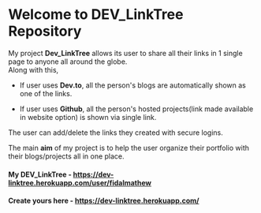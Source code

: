 # Welcome to DEV_LinkTree Repository

My project **Dev_LinkTree** allows its user to share all their links in 1 single page to anyone all around the globe.
<br>
Along with this,

* If user uses **Dev.to**, all the person's blogs are automatically shown as one of the links.

* If user uses **Github**, all the person's hosted projects(link made available in website option) is shown via single link.

The user can add/delete the links they created with secure logins.

The main **aim** of my project is to help the user organize their portfolio with their blogs/projects all in one place.

#### My DEV_LinkTree  - https://dev-linktree.herokuapp.com/user/fidalmathew

#### Create yours here - https://dev-linktree.herokuapp.com/
